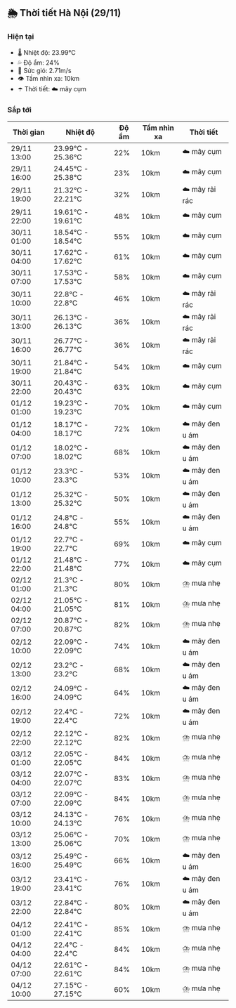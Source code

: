 ## 🌦️ Thời tiết Hà Nội (29/11)

### Hiện tại

- 🌡️ Nhiệt độ: 23.99℃
- 💦 Độ ẩm: 24%
- 💨 Sức gió: 2.71m/s
- 👁️ Tầm nhìn xa: 10km
- ☂️ Thời tiết: ☁️ mây cụm

### Sắp tới

| Thời gian | Nhiệt độ | Độ ẩm | Tầm nhìn xa | Thời tiết |
| --- | --- | --- | --- | --- |
| 29/11 13:00 | 23.99℃ - 25.36℃ | 22% | 10km | ☁️ mây cụm |
| 29/11 16:00 | 24.45℃ - 25.38℃ | 23% | 10km | ☁️ mây cụm |
| 29/11 19:00 | 21.32℃ - 22.21℃ | 32% | 10km | ☁️ mây rải rác |
| 29/11 22:00 | 19.61℃ - 19.61℃ | 48% | 10km | ☁️ mây cụm |
| 30/11 01:00 | 18.54℃ - 18.54℃ | 55% | 10km | ☁️ mây cụm |
| 30/11 04:00 | 17.62℃ - 17.62℃ | 61% | 10km | ☁️ mây cụm |
| 30/11 07:00 | 17.53℃ - 17.53℃ | 58% | 10km | ☁️ mây cụm |
| 30/11 10:00 | 22.8℃ - 22.8℃ | 46% | 10km | ☁️ mây rải rác |
| 30/11 13:00 | 26.13℃ - 26.13℃ | 36% | 10km | ☁️ mây rải rác |
| 30/11 16:00 | 26.77℃ - 26.77℃ | 36% | 10km | ☁️ mây rải rác |
| 30/11 19:00 | 21.84℃ - 21.84℃ | 54% | 10km | ☁️ mây cụm |
| 30/11 22:00 | 20.43℃ - 20.43℃ | 63% | 10km | ☁️ mây cụm |
| 01/12 01:00 | 19.23℃ - 19.23℃ | 70% | 10km | ☁️ mây cụm |
| 01/12 04:00 | 18.17℃ - 18.17℃ | 72% | 10km | ☁️ mây đen u ám |
| 01/12 07:00 | 18.02℃ - 18.02℃ | 68% | 10km | ☁️ mây đen u ám |
| 01/12 10:00 | 23.3℃ - 23.3℃ | 53% | 10km | ☁️ mây đen u ám |
| 01/12 13:00 | 25.32℃ - 25.32℃ | 50% | 10km | ☁️ mây đen u ám |
| 01/12 16:00 | 24.8℃ - 24.8℃ | 55% | 10km | ☁️ mây đen u ám |
| 01/12 19:00 | 22.7℃ - 22.7℃ | 69% | 10km | ☁️ mây cụm |
| 01/12 22:00 | 21.48℃ - 21.48℃ | 77% | 10km | ☁️ mây cụm |
| 02/12 01:00 | 21.3℃ - 21.3℃ | 80% | 10km | ⛈️ mưa nhẹ |
| 02/12 04:00 | 21.05℃ - 21.05℃ | 81% | 10km | ⛈️ mưa nhẹ |
| 02/12 07:00 | 20.87℃ - 20.87℃ | 82% | 10km | ⛈️ mưa nhẹ |
| 02/12 10:00 | 22.09℃ - 22.09℃ | 74% | 10km | ☁️ mây đen u ám |
| 02/12 13:00 | 23.2℃ - 23.2℃ | 68% | 10km | ☁️ mây đen u ám |
| 02/12 16:00 | 24.09℃ - 24.09℃ | 64% | 10km | ☁️ mây đen u ám |
| 02/12 19:00 | 22.4℃ - 22.4℃ | 72% | 10km | ☁️ mây đen u ám |
| 02/12 22:00 | 22.12℃ - 22.12℃ | 82% | 10km | ⛈️ mưa nhẹ |
| 03/12 01:00 | 22.05℃ - 22.05℃ | 84% | 10km | ⛈️ mưa nhẹ |
| 03/12 04:00 | 22.07℃ - 22.07℃ | 83% | 10km | ⛈️ mưa nhẹ |
| 03/12 07:00 | 22.09℃ - 22.09℃ | 84% | 10km | ⛈️ mưa nhẹ |
| 03/12 10:00 | 24.13℃ - 24.13℃ | 76% | 10km | ⛈️ mưa nhẹ |
| 03/12 13:00 | 25.06℃ - 25.06℃ | 70% | 10km | ⛈️ mưa nhẹ |
| 03/12 16:00 | 25.49℃ - 25.49℃ | 66% | 10km | ☁️ mây đen u ám |
| 03/12 19:00 | 23.41℃ - 23.41℃ | 76% | 10km | ☁️ mây đen u ám |
| 03/12 22:00 | 22.84℃ - 22.84℃ | 80% | 10km | ☁️ mây đen u ám |
| 04/12 01:00 | 22.41℃ - 22.41℃ | 85% | 10km | ⛈️ mưa nhẹ |
| 04/12 04:00 | 22.4℃ - 22.4℃ | 84% | 10km | ⛈️ mưa nhẹ |
| 04/12 07:00 | 22.61℃ - 22.61℃ | 84% | 10km | ⛈️ mưa nhẹ |
| 04/12 10:00 | 27.15℃ - 27.15℃ | 60% | 10km | ⛈️ mưa nhẹ |
